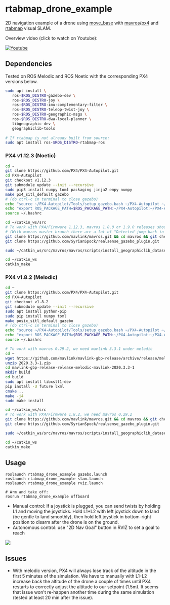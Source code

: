 # rtabmap_drone_example
2D navigation example of a drone using [move_base](http://wiki.ros.org/move_base) with [mavros](http://wiki.ros.org/mavros)/[px4](https://github.com/PX4/PX4-Autopilot) and [rtabmap](wiki.ros.org/rtabmap_ros) visual SLAM. 

Overview video (click to watch on Youtube):

[![Youtube](https://i.imgur.com/UKLtD7L.gif)](https://youtu.be/3CKtu95TJf4)

## Dependencies

Tested on ROS Melodic and ROS Noetic with the corresponding PX4 versions below.

```bash
sudo apt install \
   ros-$ROS_DISTRO-gazebo-dev \
   ros-$ROS_DISTRO-joy \
   ros-$ROS_DISTRO-imu-complementary-filter \
   ros-$ROS_DISTRO-teleop-twist-joy \
   ros-$ROS_DISTRO-geographic-msgs \
   ros-$ROS_DISTRO-dwa-local-planner \
   libgeographic-dev \
   geographiclib-tools
   
# If rtabmap is not already built from source:
sudo apt install ros-$ROS_DISTRO-rtabmap-ros
```

### PX4 v1.12.3 (Noetic)
```bash
cd ~
git clone https://github.com/PX4/PX4-Autopilot.git
cd PX4-Autopilot
git checkout v1.12.3
git submodule update --init --recursive
sudo pip3 install numpy toml packaging jinja2 empy numpy
make px4_sitl_default gazebo
# (do ctrl-c in terminal to close gazebo)
echo "source ~/PX4-Autopilot/Tools/setup_gazebo.bash ~/PX4-Autopilot ~/PX4-Autopilot/build/px4_sitl_default" >> ~/.bashrc
echo "export ROS_PACKAGE_PATH=$ROS_PACKAGE_PATH:~/PX4-Autopilot:~/PX4-Autopilot/Tools/sitl_gazebo" >> ~/.bashrc
source ~/.bashrc

cd ~/catkin_ws/src
# To work with PX4/Firmware 1.12.3, mavros 1.8.0 or 1.9.0 releases should be used
# (With mavros master branch there are a lot of "Detected jump back in time" TF errors)
git clone https://github.com/mavlink/mavros.git && cd mavros && git checkout 1.9.0 && cd ..
git clone https://github.com/SyrianSpock/realsense_gazebo_plugin.git

sudo ~/catkin_ws/src/mavros/mavros/scripts/install_geographiclib_datasets.sh

cd ~/catkin_ws
catkin_make
```

### PX4 v1.8.2 (Melodic)
```bash
cd ~
git clone https://github.com/PX4/PX4-Autopilot.git
cd PX4-Autopilot
git checkout v1.8.2
git submodule update --init --recursive
sudo apt install python-pip
sudo pip install numpy toml
make posix_sitl_default gazebo
# (do ctrl-c in terminal to close gazebo)
echo "source ~/PX4-Autopilot/Tools/setup_gazebo.bash ~/PX4-Autopilot ~/PX4-Autopilot/build/posix_sitl_default" >> ~/.bashrc
echo "export ROS_PACKAGE_PATH=$ROS_PACKAGE_PATH:~/PX4-Autopilot:~/PX4-Autopilot/Tools/sitl_gazebo" >> ~/.bashrc
source ~/.bashrc

# To work with mavros 0.29.2, we need mavlink 3.3.1 under melodic
cd ~
wget https://github.com/mavlink/mavlink-gbp-release/archive/release/melodic/mavlink/2020.3.3-1.zip
unzip 2020.3.3-1.zip
cd mavlink-gbp-release-release-melodic-mavlink-2020.3.3-1
mkdir build
cd build
sudo apt install libxslt1-dev
pip install -U future lxml
cmake ..
make -j4
sudo make install

cd ~/catkin_ws/src
# To work with PX4/Firmware 1.8.2, we need mavros 0.29.2
git clone https://github.com/mavlink/mavros.git && cd mavros && git checkout 0.29.2 && cd ..
git clone https://github.com/SyrianSpock/realsense_gazebo_plugin.git

sudo ~/catkin_ws/src/mavros/mavros/scripts/install_geographiclib_datasets.sh

cd ~/catkin_ws
catkin_make

```

## Usage

```
roslaunch rtabmap_drone_example gazebo.launch
roslaunch rtabmap_drone_example slam.launch
roslaunch rtabmap_drone_example rviz.launch

# Arm and take off:
rosrun rtabmap_drone_example offboard
```
 * Manual control: If a joystick is plugged, you can send twists by holding L1 and moving the joysticks. Hold L1+L2 with left joystick down to land (be gentle to land smoothly), then hold left joystick in bottom-right position to disarm after the drone is on the ground.
 * Autonomous control: use "2D Nav Goal" button in RVIZ to set a goal to reach 

![](https://raw.githubusercontent.com/matlabbe/rtabmap_drone_example/master/doc/example.jpg)

## Issues
* With melodic version, PX4 will always lose track of the altitude in the first 5 minutes of the simulation. We have to manually with L1-L2 increase back the altitude of the drone a couple of times until PX4 restarts to correctly adjust the altitude to our setpoint (1.5m). It seems that issue won't re-happen another time during the same simulation (tested at least 20 min after the issue).

